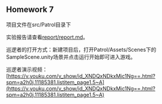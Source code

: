 ## Homework 7

项目文件在src/Patrol目录下

实验报告请查看[report/report.md](report/report.md)。

巡逻者的打开方式：新建项目后，打开Patrol/Assets/Scenes下的SampleScene.unity场景并点击运行开始即可进入游戏。

巡逻者演示视频：[https://v.youku.com/v_show/id_XNDQxNDkxMjc1Ng==.html?spm=a2h0j.11185381.listitem_page1.5~A](https://v.youku.com/v_show/id_XNDQxNDkxMjc1Ng==.html?spm=a2h0j.11185381.listitem_page1.5~A)